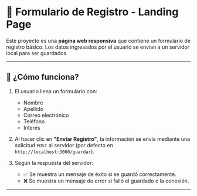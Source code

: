 # 📝 Formulario de Registro - Landing Page

Este proyecto es una **página web responsiva** que contiene un formulario de registro básico. Los datos ingresados por el usuario se envían a un servidor local para ser guardados.

---

## 🚀 ¿Cómo funciona?

1. El usuario llena un formulario con:
   - Nombre
   - Apellido
   - Correo electrónico
   - Teléfono
   - Interés

2. Al hacer clic en **"Enviar Registro"**, la información se envía mediante una solicitud `POST` al servidor (por defecto en `http://localhost:3000/guardar`).

3. Según la respuesta del servidor:
   - ✅ Se muestra un mensaje de éxito si se guardó correctamente.
   - ❌ Se muestra un mensaje de error si falló el guardado o la conexión.

---







